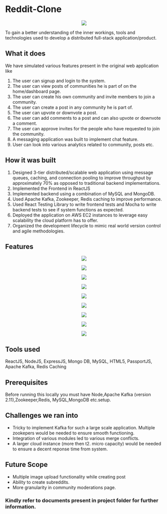 # Reddit-Clone
<p align="center">  
  <img  align="center" src="https://github.com/SaiNikhilYandamuri/simulation-of-reddit/blob/main/client/src/components/resources/redditImage.PNG">
</p>

 To gain a better understanding of the inner workings, tools and technologies used to develop a distributed full-stack application/product. 

## What it does
We have simulated various features present in the original web application like
1) The user can signup and login to the system.
2) The user can view posts of communities he is part of on the home/dashboard page.
3) The user can create his own community and invite members to join a community.
4) The user can create a post in any community he is part of.
5) The user can upvote or downvote a post.
6) The user can add comments to a post and can also upvote or downvote a comment.
7) The user can approve invites for the people who have requested to join the community.
8) A messaging application was built to implement chat feature.
9) User can look into various analytics related to community, posts etc.

## How it was built
1) Designed 3-tier distributed/scalable web application using message queues, caching, and connection pooling to improve throughput by approximately 70% as opposed to    traditional backend implementations.
2) Implemented the Frontend in ReactJS  
3) Implemented backend using a combination of MySQL and MongoDB.
4) Used Apache Kafka, Zookeeper, Redis caching to improve performance.
5) Used React Testing Library to write frontend tests and Mocha to write backend tests to see if system functions as expected.
6) Deployed the application on AWS EC2 instances to leverage easy scalability the cloud platform has to offer. 
7) Organized the development lifecycle to mimic real world version control and agile methodologies. 

## Features
<p align="center">  
  <img  align="center" src="https://github.com/Yusuf-Juzar-Soni/Reddit-Clone/blob/main/client/src/components/resources/img27.jpg">
</p>
<p align="center">  
  <img  align="center" src="https://github.com/Yusuf-Juzar-Soni/Reddit-Clone/blob/main/client/src/components/resources/img30.jpg">
</p>
<p align="center">  
  <img  align="center" src="https://github.com/Yusuf-Juzar-Soni/Reddit-Clone/blob/main/client/src/components/resources/img31.jpg">
</p>
<p align="center">  
  <img  align="center" src="https://github.com/Yusuf-Juzar-Soni/Reddit-Clone/blob/main/client/src/components/resources/img34.jpg">
</p>
<p align="center">  
  <img  align="center" src="https://github.com/Yusuf-Juzar-Soni/Reddit-Clone/blob/main/client/src/components/resources/img35.jpg">
</p>
<p align="center">  
  <img  align="center" src="https://github.com/Yusuf-Juzar-Soni/Reddit-Clone/blob/main/client/src/components/resources/img38.jpg">
</p>
<p align="center">  
  <img  align="center" src="https://github.com/Yusuf-Juzar-Soni/Reddit-Clone/blob/main/client/src/components/resources/img41.jpg">
</p>
<p align="center">  
  <img  align="center" src="https://github.com/Yusuf-Juzar-Soni/Reddit-Clone/blob/main/client/src/components/resources/img45.jpg">
</p>
<p align="center">  
  <img  align="center" src="https://github.com/Yusuf-Juzar-Soni/Reddit-Clone/blob/main/client/src/components/resources/img46.jpg">
</p>

## Tools used 
 ReactJS, NodeJS, ExpressJS, Mongo DB, MySQL, HTML5, PassportJS, Apache Kafka, Redis Caching

## Prerequisites
Before running this locally you must have Node,Apache Kafka (version 2.11),Zookeeper,Redis, MySQL,MongoDB etc.setup. 

## Challenges we ran into
* Tricky to implement Kafka for such a large scale application. Multiple zookepers would be needed to ensure smooth functioning.
* Integration of various modules led to various merge conflicts.
* A larger cloud instance (more then t2. micro capacity) would be needed to ensure a decent reponse time from system.

## Future Scope
* Multiple image upload functionality while creating post
* Ability to create subreddits.
* More granularity in community moderations page.

### Kindly refer to documents present in project folder for further information.



